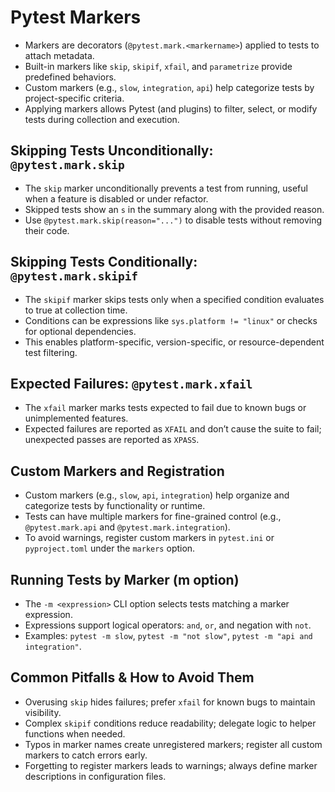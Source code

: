 # Pytest Markers

- Markers are decorators (`@pytest.mark.<markername>`) applied to tests to attach metadata.
- Built-in markers like `skip`, `skipif`, `xfail`, and `parametrize` provide predefined behaviors.
- Custom markers (e.g., `slow`, `integration`, `api`) help categorize tests by project-specific criteria.
- Applying markers allows Pytest (and plugins) to filter, select, or modify tests during collection and execution.

## Skipping Tests Unconditionally: `@pytest.mark.skip`

- The `skip` marker unconditionally prevents a test from running, useful when a feature is disabled or under refactor.
- Skipped tests show an `s` in the summary along with the provided reason.
- Use `@pytest.mark.skip(reason="...")` to disable tests without removing their code.

## Skipping Tests Conditionally: `@pytest.mark.skipif`

- The `skipif` marker skips tests only when a specified condition evaluates to true at collection time.
- Conditions can be expressions like `sys.platform != "linux"` or checks for optional dependencies.
- This enables platform-specific, version-specific, or resource-dependent test filtering.

## Expected Failures: `@pytest.mark.xfail`

- The `xfail` marker marks tests expected to fail due to known bugs or unimplemented features.
- Expected failures are reported as `XFAIL` and don’t cause the suite to fail; unexpected passes are reported as `XPASS`.

## Custom Markers and Registration

- Custom markers (e.g., `slow`, `api`, `integration`) help organize and categorize tests by functionality or runtime.
- Tests can have multiple markers for fine-grained control (e.g., `@pytest.mark.api` and `@pytest.mark.integration`).
- To avoid warnings, register custom markers in `pytest.ini` or `pyproject.toml` under the `markers` option.

## Running Tests by Marker (m option)

- The `-m <expression>` CLI option selects tests matching a marker expression.
- Expressions support logical operators: `and`, `or`, and negation with `not`.
- Examples: `pytest -m slow`, `pytest -m "not slow"`, `pytest -m "api and integration"`.

## Common Pitfalls & How to Avoid Them

- Overusing `skip` hides failures; prefer `xfail` for known bugs to maintain visibility.
- Complex `skipif` conditions reduce readability; delegate logic to helper functions when needed.
- Typos in marker names create unregistered markers; register all custom markers to catch errors early.
- Forgetting to register markers leads to warnings; always define marker descriptions in configuration files.
